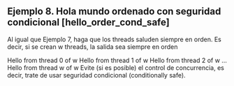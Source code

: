 ## Ejemplo 8. Hola mundo ordenado con seguridad condicional [hello_order_cond_safe]
Al igual que Ejemplo 7, haga que los threads saluden siempre en orden. Es decir, si se crean w threads, la salida sea siempre en orden

Hello from thread 0 of w
Hello from thread 1 of w
Hello from thread 2 of w
...
Hello from thread w of w
Evite (si es posible) el control de concurrencia, es decir, trate de usar seguridad condicional (conditionally safe).

